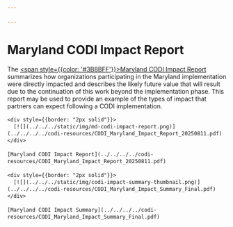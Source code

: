 ```yaml
---

---
```


# Maryland CODI Impact Report


The [<span style={{color: '#3B8BFF'}}>Maryland CODI Impact
Report</span>](../../../../codi-resources/CODI_Maryland_Impact_Report_20250811.pdf)
summarizes how organizations participating in the Maryland implementation were
directly impacted and describes the likely future value that will result due to
the continuation of this work beyond the implementation phase. This report may
be used to provide an example of the types of impact that partners can expect
following a CODI implementation.

<div style={{width: '250px' }} className="blue-links">

    <div style={{border: "2px solid"}}>
      [![](../../../static/img/md-codi-impact-report.png)](../../../../codi-resources/CODI_Maryland_Impact_Report_20250811.pdf)
    </div>

    [Maryland CODI Impact Report](../../../../codi-resources/CODI_Maryland_Impact_Report_20250811.pdf)

    <div style={{border: "2px solid"}}>
      [![](../../../static/img/codi-impact-summary-thumbnail.png)](../../../../codi-resources/CODI_Maryland_Impact_Summary_Final.pdf)
    </div>

    [Maryland CODI Impact Summary](../../../../codi-resources/CODI_Maryland_Impact_Summary_Final.pdf)

</div>
